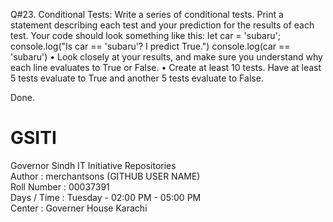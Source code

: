Q#23. Conditional Tests: Write a series of conditional tests. Print a statement describing each test and your
      prediction for the results of each test. Your code should look something like this:
      let car = 'subaru';
      console.log("Is car == 'subaru'? I predict True.")
      console.log(car == 'subaru')
    • Look closely at your results, and make sure you understand why each line evaluates to True or False.
    • Create at least 10 tests. Have at least 5 tests evaluate to True and another 5 tests evaluate to False.


Done.



# GSITI
Governor Sindh IT Initiative Repositories <br>
Author       : merchantsons (GITHUB USER NAME) <br>
Roll Number  : 00037391 <br>
Days / Time  : Tuesday - 02:00 PM - 05:00 PM <br>
Center       : Governer House Karachi <br>